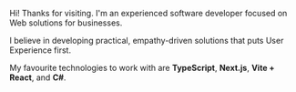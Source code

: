 Hi! Thanks for visiting. I'm an experienced software developer
focused on Web solutions for businesses.

I believe in developing practical, empathy-driven solutions
that puts User Experience first.

My favourite technologies to work with are **TypeScript**,
**Next.js**, **Vite + React**, and **C#**.
